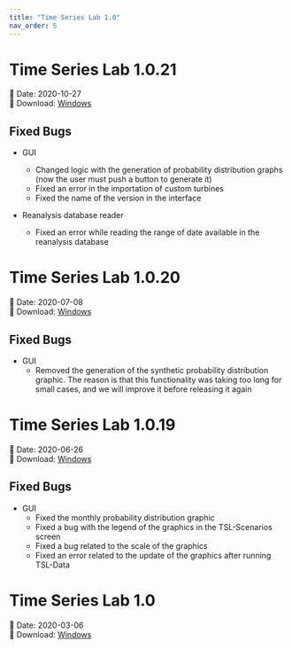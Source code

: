 ```yaml
---
title: "Time Series Lab 1.0"
nav_order: 5
---
```


# Time Series Lab 1.0.21

📅 Date: 2020-10-27<br>
🔗 Download:
[Windows](https://www.psr-inc.com/app/link/?t=d&f=timeserieslab-1.0.21-setup.zip)

## Fixed Bugs

* GUI
  * Changed logic with the generation of probability distribution graphs (now the user must push a button to generate it)
  * Fixed an error in the importation of custom turbines
  * Fixed the name of the version in the interface

* Reanalysis database reader
  * Fixed an error while reading the range of date available in the reanalysis database

# Time Series Lab 1.0.20

📅 Date: 2020-07-08<br>
🔗 Download:
[Windows](https://www.psr-inc.com/app/link/?t=d&f=timeserieslab-1.0.20-setup.zip)

## Fixed Bugs

* GUI
  * Removed the generation of the synthetic probability distribution graphic. The reason is that this functionality was taking too long for small cases, and we will improve it before releasing it again

# Time Series Lab 1.0.19

📅 Date: 2020-06-26<br>
🔗 Download:
[Windows](https://www.psr-inc.com/app/link/?t=d&f=timeserieslab-1.0.19-setup.zip)

## Fixed Bugs

* GUI
  * Fixed the monthly probability distribution graphic
  * Fixed a bug with the legend of the graphics in the TSL-Scenarios screen
  * Fixed a bug related to the scale of the graphics
  * Fixed an error related to the update of the graphics after running TSL-Data

# Time Series Lab 1.0

📅 Date: 2020-03-06<br>
🔗 Download:
[Windows](https://www.psr-inc.com/app/link/?t=d&f=TimeSeriesLab-1.0.0-setup.exe)